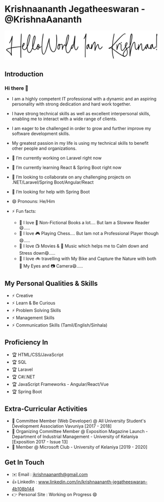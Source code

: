 # Krishnaananth Jegatheeswaran - @KrishnaAananth

![Hello](https://raw.githubusercontent.com/KrishnaAananth/KrishnaAananth/master/images/hello8.PNG)

## Introduction


### Hi there 👋


- I am a highly competent IT professional with a dynamic and an aspiring personality with strong dedication and hard work together. 

- I have strong technical skills as well as excellent interpersonal skills, enabling me to interact with a wide range of clients. 

- I am eager to be challenged in order to grow and further improve my software development skills. 

- My greatest passion in my life is using my technical skills to benefit other people and organizations.

- 🔭 I’m currently working on Laravel right now

- 🌱 I’m currently learning React & Spring Boot right now

- 👯 I’m looking to collaborate on any challenging projects on .NET/Laravel/Spring Boot/Angular/React

- 🤔 I’m looking for help with Spring Boot

- 😄 Pronouns: He/Him

- ⚡ Fun facts: 
    - 🙊 I love 📖 Non-Fictional Books a lot.... But Iam a Slowww Reader😄..... 
    - 🙊 I love 🎮 Playing Chess.... But Iam not a Professional Player though😄.....
    - 🙊 I love 📺 Movies & 🎵 Music which helps me to Calm down and Stress down😄.....
    - 🙊 I love 🚲 travelling with My Bike and Capture the Nature with both 👀 My Eyes and 📷 Camera😄.....


## My Personal Qualities & Skills

- ⚡ Creative
- ⚡ Learn & Be Curious
- ⚡ Problem Solving Skills
- ⚡ Management Skills
- ⚡ Communication Skills (Tamil/English/Sinhala)

## Proficiency In

- 🏆 HTML/CSS/JavaScript
- 🏆 SQL
- 🏆 Laravel
- 🏆 C#/.NET
- 🏆 JavaScript Frameworks - Angular/React/Vue
- 🏆 Spring Boot
 
 ## Extra-Curricular Activities

- 👯 Committee Member (Web Developer) @ All University Student's Development Association Vavuniya [2017 - 2018]
- 👯 Organizing Committee Member @ Exposition Magazine Launch - Department of Industrial Management - University of Kelaniya [Exposition 2017 - Issue 13]
- 👯 Member @ Microsoft Club - University of Kelaniya [2019 - 2020]
 
## Get In Touch

- ✉️ Email          : jkrishnaananth@gmail.com
- 👍 LinkedIn       : www.linkedin.com/in/krishnaananth-jegatheeswaran-4b108b144
- 👉 Personal Site  : Working on Progress 😄


<!--
**KrishnaAananth/KrishnaAananth** is a ✨ _special_ ✨ repository because its `README.md` (this file) appears on your GitHub profile.

Here are some ideas to get you started:

- 🔭 I’m currently working on ...
- 🌱 I’m currently learning ...
- 👯 I’m looking to collaborate on ...
- 🤔 I’m looking for help with ...
- 💬 Ask me about ...
- 📫 How to reach me: ...
- 😄 Pronouns: ...
- ⚡ Fun fact: ...
-->
